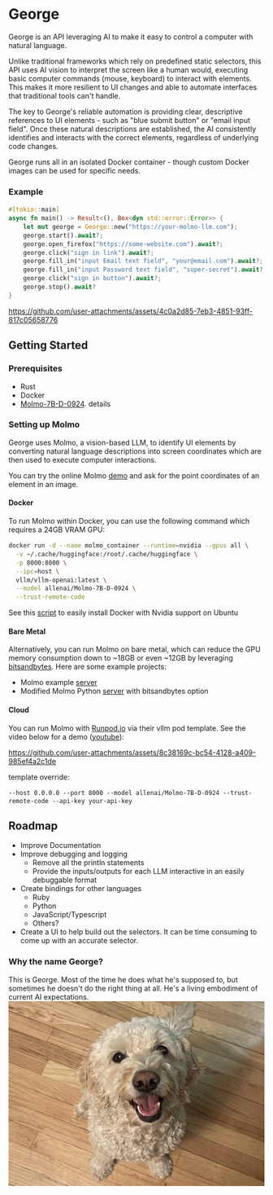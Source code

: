 # George

George is an API leveraging AI to make it easy to control a computer with natural language.

Unlike traditional frameworks which rely on predefined static selectors, this API uses AI vision to interpret the screen
like a human would, executing basic computer commands (mouse, keyboard) to interact with elements. This makes it more
resilient to UI changes and able to automate interfaces that traditional tools can't handle.

The key to George's reliable automation is providing clear, descriptive references to UI elements - such as "blue submit
button" or "email input field". Once these natural descriptions are established, the AI consistently identifies and
interacts with the correct elements, regardless of underlying code changes.

George runs all in an isolated Docker container - though custom
Docker images can be used for specific needs.

### Example

```rust
#[tokio::main]
async fn main() -> Result<(), Box<dyn std::error::Error>> {
    let mut george = George::new("https://your-molmo-llm.com");
    george.start().await?;
    george.open_firefox("https://some-website.com").await?;
    george.click("sign in link").await?;
    george.fill_in("input Email text field", "your@email.com").await?;
    george.fill_in("input Password text field", "super-secret").await?;
    george.click("sign in button").await?;
    george.stop().await?
}
```

https://github.com/user-attachments/assets/4c0a2d85-7eb3-4851-93ff-817c05658776

## Getting Started

### Prerequisites

* Rust
* Docker
* [Molmo-7B-D-0924](https://huggingface.co/allenai/Molmo-7B-D-0924).
  details

### Setting up Molmo

George uses Molmo, a vision-based LLM, to identify UI elements by converting natural language descriptions into screen
coordinates which are then used to execute computer interactions.

You can try the online Molmo [demo](https://molmo.allenai.org/) and ask for the point coordinates of an element in an
image.

#### Docker

To run Molmo within Docker, you can use the following command which requires a 24GB VRAM GPU:

```bash
docker run -d --name molmo_container --runtime=nvidia --gpus all \
  -v ~/.cache/huggingface:/root/.cache/huggingface \
  -p 8000:8000 \
  --ipc=host \
  vllm/vllm-openai:latest \
  --model allenai/Molmo-7B-D-0924 \
  --trust-remote-code
```

See this [script](https://github.com/logankeenan/george/blob/main/scripts/vllm-install-deps.sh) to easily install Docker
with Nvidia support on Ubuntu

#### Bare Metal

Alternatively, you can run Molmo on bare metal, which can reduce the GPU memory consumption down to ~18GB or even ~12GB
by leveraging [bitsandbytes](https://github.com/bitsandbytes-foundation/bitsandbytes). Here are some example projects:

* Molmo example  [server](https://github.com/logankeenan/molmo-server)
* Modified Molmo Python [server](https://github.com/logankeenan/molmo-benchmarks/blob/main/main.py#L47) with
  bitsandbytes option

#### Cloud

You can run Molmo with [Runpod.io](https://runpod.io?ref=myyk6f6x) via their vllm pod template. See the video below for
a demo ([youtube]([url](https://youtu.be/x84Lxl40s-A))):


https://github.com/user-attachments/assets/8c38169c-bc54-4128-a409-985ef4a2c1de




template override:
```
--host 0.0.0.0 --port 8000 --model allenai/Molmo-7B-D-0924 --trust-remote-code --api-key your-api-key
```


## Roadmap

* Improve Documentation
* Improve debugging and logging
    * Remove all the println statements
    * Provide the inputs/outputs for each LLM interactive in an easily debuggable format
* Create bindings for other languages
    * Ruby
    * Python
    * JavaScript/Typescript
    * Others?
* Create a UI to help build out the selectors. It can be time consuming to come up with an accurate selector.

### Why the name George?

This is George. Most of the time he does what he's supposed to, but sometimes he doesn't do the
right thing at all. He's a living embodiment of current AI expectations.
![George the Dog](../dog.jpeg)
